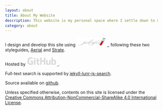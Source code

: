 ```yaml
---
layout: about
title: About My Website
description: This website is my personal space where I settle down to my ideas and put my projects in order.
category: about
---
```

<p>
    I design and develop this site using 
    <a href="http://jekyllrb.com/">
        <img src="/images/jekyll-logo.png" style="width: 100px; height: 30px" alt="Jekyll • Transform your plain text into static websites and blogs">
    </a>, 
    following these two styleguides, <a href="http://html5up.net/uploads/demos/aerial">Aerial</a> and <a href="http://html5up.net/uploads/demos/strata">Strate</a>.
</p>
<p>
    Hosted by
        <a href="https://github.com">
            <img src="/images/github-logo.png" style="width: 100px; height: 30px" alt="GitHub • Social coding">
        </a>.
</p>
<p>
    Full-text search is supported by <a href="https://github.com/slashdotdash/jekyll-lunr-js-search">jekyll-lunr-js-search</a>.
</p>
<p>
    Source available on <a href="https://github.com/Zhou-Ao/Zhou-Ao.github.io/">github</a>.
</p>
<p>
    Unless specified otherwise, contents on this site is licensed under the <a href="http://creativecommons.org/licenses/by-nc-sa/4.0/">Creative Commons Attribution-NonCommercial-ShareAlike 4.0 International License</a>.
</p>
